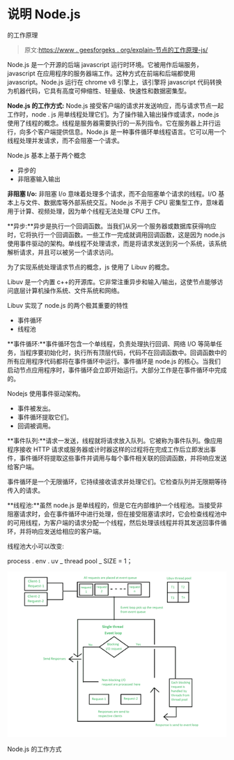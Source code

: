 # 说明 Node.js

的工作原理

> 原文:[https://www . geesforgeks . org/explain-节点的工作原理-js/](https://www.geeksforgeeks.org/explain-the-working-of-node-js/)

Node.js 是一个开源的后端 javascript 运行时环境。它被用作后端服务，javascript 在应用程序的服务器端工作。这种方式在前端和后端都使用 javascript。Node.js 运行在 chrome v8 引擎上，该引擎将 javascript 代码转换为机器代码，它具有高度可伸缩性、轻量级、快速性和数据密集型。

**Node.js 的工作方式:** Node.js 接受客户端的请求并发送响应，而与请求节点一起工作时，node . js 用单线程处理它们。为了操作输入输出操作或请求，node.js 使用了线程的概念。线程是服务器需要执行的一系列指令。它在服务器上并行运行，向多个客户端提供信息。Node.js 是一种事件循环单线程语言。它可以用一个线程处理并发请求，而不会阻塞一个请求。

Node.js 基本上基于两个概念

*   异步的
*   非阻塞输入输出

**非阻塞 I/o:** 非阻塞 I/o 意味着处理多个请求，而不会阻塞单个请求的线程。I/O 基本上与文件、数据库等外部系统交互。Node.js 不用于 CPU 密集型工作，意味着用于计算、视频处理，因为单个线程无法处理 CPU 工作。

**异步:**异步是执行一个回调函数。当我们从另一个服务器或数据库获得响应时，它将执行一个回调函数。一些工作一完成就调用回调函数，这是因为 node.js 使用事件驱动的架构。单线程不处理请求，而是将请求发送到另一个系统，该系统解析请求，并且可以被另一个请求访问。

为了实现系统处理请求节点的概念，js 使用了 Libuv 的概念。

Libuv 是一个内置 c++的开源库。它非常注重异步和输入/输出，这使节点能够访问底层计算机操作系统、文件系统和网络。

Libuv 实现了 node.js 的两个极其重要的特性

*   事件循环
*   线程池

**事件循环:**事件循环包含一个单线程，负责处理执行回调、网络 I/O 等简单任务，当程序要初始化时，执行所有顶层代码，代码不在回调函数中。回调函数中的所有应用程序代码都将在事件循环中运行。事件循环是 node.js 的核心。当我们启动节点应用程序时，事件循环会立即开始运行。大部分工作是在事件循环中完成的。

Nodejs 使用事件驱动架构。

*   事件被发出。
*   事件循环提取它们。
*   回调被调用。

**事件队列:**请求一发送，线程就将请求放入队列。它被称为事件队列。像应用程序接收 HTTP 请求或服务器或计时器这样的过程将在完成工作后立即发出事件，事件循环将提取这些事件并调用与每个事件相关联的回调函数，并将响应发送给客户端。

事件循环是一个无限循环，它持续接收请求并处理它们。它检查队列并无限期等待传入的请求。

**线程池:**虽然 node.js 是单线程的，但是它在内部维护一个线程池。当接受非阻塞请求时，会在事件循环中进行处理，但在接受阻塞请求时，它会检查线程池中的可用线程，为客户端的请求分配一个线程，然后处理该线程并将其发送回事件循环，并将响应发送给相应的客户端。

线程池大小可以改变:

process . env . uv _ thread pool _ SIZE = 1；

![](img/00380934f6053c2d1a8e4c0961b62da5.png)

Node.js 的工作方式